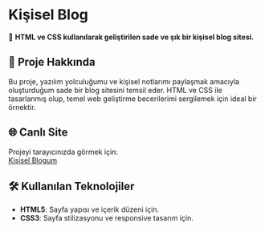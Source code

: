 # Kişisel Blog

🎨 **HTML ve CSS kullanılarak geliştirilen sade ve şık bir kişisel blog sitesi.**

## 📌 Proje Hakkında

Bu proje, yazılım yolculuğumu ve kişisel notlarımı paylaşmak amacıyla oluşturduğum sade bir blog sitesini temsil eder. HTML ve CSS ile tasarlanmış olup, temel web geliştirme becerilerimi sergilemek için ideal bir örnektir.

## 🌐 Canlı Site

Projeyi tarayıcınızda görmek için:  
[Kişisel Blogum](https://gfbaris.github.io/Personal_Blog/)

## 🛠️ Kullanılan Teknolojiler

- **HTML5**: Sayfa yapısı ve içerik düzeni için.
- **CSS3**: Sayfa stilizasyonu ve responsive tasarım için.
